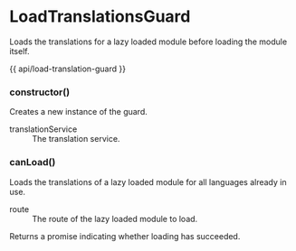 <!-- ======================================================================
--- Search engine
title:          LoadTranslationsGuard
keywords:       LoadTranslationsGuard
description:    LoadTranslationsGuard.
--- Menu system
order:          30
text:           LoadTranslationsGuard
hidden:         false
umbel:          false
--- Page properties
id:             
document:       
layout:         layout-2-left
$-left:         #side-menu
searchable:     true
--- Side menu
side-menu-root:     /api
side-menu-header:   API
side-menu-top:      API
side-menu-depth:    1
======================================================================= -->

# LoadTranslationsGuard

Loads the translations for a lazy loaded module before loading the module itself.

{{ api/load-translation-guard }}

### constructor()

Creates a new instance of the guard.

<dl>
  <dt>translationService</dt>
  <dd>The translation service.</dd>
</dl>

### canLoad()

Loads the translations of a lazy loaded module for all languages already in use.

<dl>
  <dt>route</dt>
  <dd>The route of the lazy loaded module to load.</dd>
</dl>

<span class="code">Returns</span> a promise indicating whether loading has succeeded.
